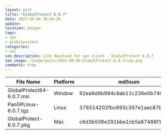 ```yaml
---
layout: post
title: "GlobalProtect 6.0.7"
date: 2023-09-06 18:46:20
update:
location: Saigon
tags:
- vpn
- globalprotect
categories:
- etc
seo_description: Link download for vpn client - GlobalProtect 6.0.7
seo_image: /image/posts/2023-09-06-GlobalProtect-6.0.7/seo.png
comments: true
---
```



| File Name                 | Platform | md5sum                           | URL                                                                                                                                 |
|---------------------------|----------|----------------------------------|-------------------------------------------------------------------------------------------------------------------------------------|
| GlobalProtect64-6.0.7.msi | Window   | 92ea9d9b994c8ab11c236e0b740b628e | [dropbox link](https://www.dropbox.com/scl/fi/21dwenjoo1r5nv4inlzhv/GlobalProtect64-6.0.7.msi?rlkey=p0c6xszqoyhmm4n3qj38j404v&dl=0) |
| PanGPLinux-6.0.7.tgz      | Linux    | 378514202fbc893c397e1aec87b06c58 | [dropbox link](https://www.dropbox.com/scl/fi/bna74gf4o0adgshiytixf/PanGPLinux-6.0.7.tgz?rlkey=phmr2mjh6smplmoybnbvvlch4&dl=0)      |
| GlobalProtect-6.0.7.pkg   | Mac      | c6d3b506e291bbe1cb5a87488f1209ab | [dropbox link](https://www.dropbox.com/scl/fi/00vyir17i3avklnoo4tcv/GlobalProtect-6.0.7.pkg?rlkey=ox6hwyecw93zogvlxbpyaow9a&dl=0)   |
